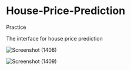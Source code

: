 # House-Price-Prediction
Practice


The interface for house price prediction 

![Screenshot (1408)](https://github.com/user-attachments/assets/38606866-60ee-4768-b9c2-2df77a31676e)

![Screenshot (1409)](https://github.com/user-attachments/assets/6698ab16-8b12-4993-869e-d66dc99ce46a)

